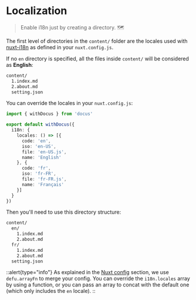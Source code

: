 # Localization

> Enable i18n just by creating a directory. 🗺

The first level of directories in the `content/` folder are the locales used with [nuxt-i18n](https://github.com/nuxt-community/i18n-module) as defined in your `nuxt.config.js`.

If no `en` directory is specified, all the files inside `content/` will be considered as **English**:

```bash
content/
  1.index.md
  2.about.md
  setting.json
```

You can override the locales in your `nuxt.config.js`:

```ts [nuxt.config.js]
import { withDocus } from 'docus'

export default withDocus({
  i18n: {
    locales: () => [{
      code: 'en',
      iso: 'en-US',
      file: 'en-US.js',
      name: 'English'
    }, {
      code: 'fr',
      iso: 'fr-FR',
      file: 'fr-FR.js',
      name: 'Français'
    }]
  }
})
```

Then you'll need to use this directory structure:

```bash
content/
  en/
    1.index.md
    2.about.md
  fr/
    1.index.md
    2.about.md
  setting.json
```

::alert{type="info"}
As explained in the [Nuxt config](/get-started/configuration#nuxt) section, we use `defu.arrayFn` to merge your config. You can override the `i18n.locales` array by using a function, or you can pass an array to concat with the default one (which only includes the `en` locale).
::
